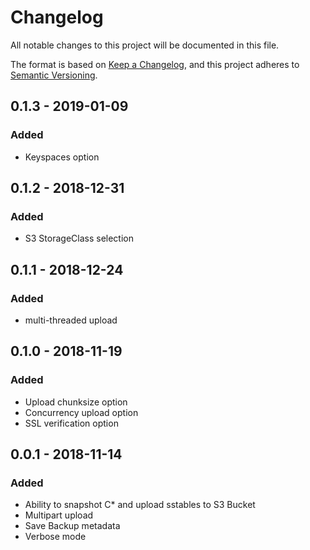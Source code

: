 # Changelog
All notable changes to this project will be documented in this file.

The format is based on [Keep a Changelog](https://keepachangelog.com/en/1.0.0/),
and this project adheres to [Semantic Versioning](https://semver.org/spec/v2.0.0.html).

## 0.1.3 - 2019-01-09
### Added
- Keyspaces option

## 0.1.2 - 2018-12-31
### Added
- S3 StorageClass selection

## 0.1.1 - 2018-12-24
### Added
- multi-threaded upload

## 0.1.0 - 2018-11-19
### Added
- Upload chunksize option
- Concurrency upload option
- SSL verification option

## 0.0.1 - 2018-11-14
### Added
- Ability to snapshot C* and upload sstables to S3 Bucket
- Multipart upload
- Save Backup metadata
- Verbose mode
